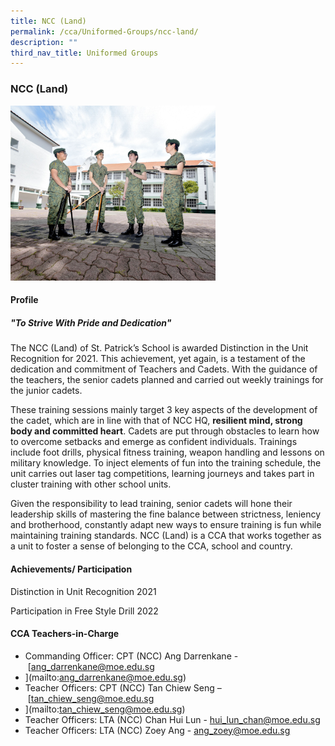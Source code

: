 ```yaml
---
title: NCC (Land)
permalink: /cca/Uniformed-Groups/ncc-land/
description: ""
third_nav_title: Uniformed Groups
---
```

### **NCC (Land)**

<img src="/images/NCC%20LAND.jpg" 
     style="width:65%">

#### **Profile**

##### **"To Strive With Pride and Dedication"**

 The NCC (Land) of St. Patrick’s School is awarded Distinction in the Unit Recognition for 2021. This achievement, yet again, is a testament of the dedication and commitment of Teachers and Cadets. With the guidance of the teachers, the senior cadets planned and carried out weekly trainings for the junior cadets.

 These training sessions mainly target 3 key aspects of the development of the cadet, which are in line with that of NCC HQ, **resilient mind, strong body and committed heart**. Cadets are put through obstacles to learn how to overcome setbacks and emerge as confident individuals. Trainings include foot drills, physical fitness training, weapon handling and lessons on military knowledge. To inject elements of fun into the training schedule, the unit carries out laser tag competitions, learning journeys and takes part in cluster training with other school units.
 
 Given the responsibility to lead training, senior cadets will hone their leadership skills of mastering the fine balance between strictness, leniency and brotherhood, constantly adapt new ways to ensure training is fun while maintaining training standards. NCC (Land) is a CCA that works together as a unit to foster a sense of belonging to the CCA, school and country.
 
#### **Achievements/ Participation**

Distinction in Unit Recognition 2021

Participation in Free Style Drill 2022

#### **CCA Teachers-in-Charge**

* Commanding Officer: CPT (NCC) Ang Darrenkane - [ang_darrenkane@moe.edu.sg  
* ](mailto:ang_darrenkane@moe.edu.sg)
* Teacher Officers: CPT (NCC) Tan Chiew Seng – [tan_chiew_seng@moe.edu.sg  
* ](mailto:tan_chiew_seng@moe.edu.sg)
* Teacher Officers: LTA (NCC) Chan Hui Lun - [hui_lun_chan@moe.edu.sg](mailto:hui_lun_chan@moe.edu.sg) 
* Teacher Officers: LTA (NCC) Zoey Ang - [ang_zoey@moe.edu.sg](mailto:ang_zoey@moe.edu.sg)
